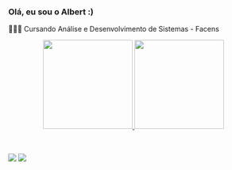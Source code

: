 ### Olá, eu sou o Albert :)

🧑🏻‍💻 Cursando Análise e Desenvolvimento de Sistemas - Facens

<div align="center">
  <a href="https://github.com/Albertberger">
  <img height="180em" src="https://github-readme-stats.vercel.app/api?username=Albertberger&show_icons=true&theme=dark&include_all_commits=true&count_private=true"/>
  <img height="180em" src="https://github-readme-stats.vercel.app/api/top-langs/?username=Albertberger&layout=compact&langs_count=7&theme=dark"/>
</div>

</div>
<div style="display: inline_block"><br>
</div>

##

  <a href="https://instagram.com/_albertberger" target="_blank"><img src="https://img.shields.io/badge/-Instagram-%23E4405F?style=for-the-badge&logo=instagram&logoColor=white" target="_blank"></a>
  <a href="https://www.linkedin.com/in/albert-berger-bb1310240" target="_blank"><img src="https://img.shields.io/badge/-LinkedIn-%230077B5?style=for-the-badge&logo=linkedin&logoColor=white" target="_blank"></a> 
 
 
 
</div>
